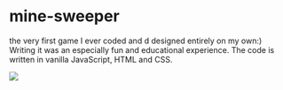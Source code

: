 # mine-sweeper
the very first game I ever coded and d designed entirely on my own:)
Writing it was an especially fun and educational experience. The code is written in vanilla JavaScript, HTML and CSS.


<img src="https://user-images.githubusercontent.com/123458577/233356414-0451f31d-6590-499b-a21d-f39b962841f9.png"/>

